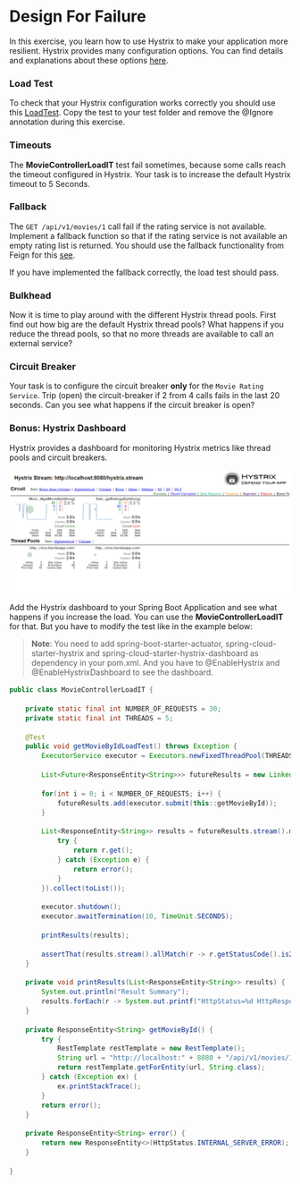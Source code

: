 # Design For Failure

In this exercise, you learn how to use Hystrix to make your application more resilient. Hystrix provides many configuration options. You can find details and explanations about these options [here](https://github.com/Netflix/Hystrix/wiki/Configuration).

### Load Test

To check that your Hystrix configuration works correctly you should use this [LoadTest](https://github.com/mat1/movie-ticket-service/blob/master/src/test/java/com/zuehlke/movie/MovieControllerLoadIT.java). Copy the test to your test folder and remove the @Ignore annotation during this exercise.

### Timeouts

The **MovieControllerLoadIT** test fail sometimes, because some calls reach the timeout configured in Hystrix. Your task is to increase the default Hystrix timeout to 5 Seconds.

### Fallback

The `GET /api/v1/movies/1` call fail if the rating service is not available. Implement a fallback function so that if the rating service is not available an empty rating list is returned. You should use the fallback functionality from Feign for this [see](https://github.com/OpenFeign/feign/tree/master/hystrix).

If you have implemented the fallback correctly, the load test should pass.

### Bulkhead

Now it is time to play around with the different Hystrix thread pools. First find out how big are the default Hystrix thread pools? What happens if you reduce the thread pools, so that no more threads are available to call an external service?

### Circuit Breaker

Your task is to configure the circuit breaker **only** for the `Movie Rating Service`. Trip (open) the circuit-breaker if 2 from 4 calls fails in the last 20 seconds. Can you see what happens if the circuit breaker is open?

### Bonus: Hystrix Dashboard

Hystrix provides a dashboard for monitoring Hystrix metrics like thread pools and circuit breakers.

![spring](images/6-hystrix-dashboard.png)

Add the Hystrix dashboard to your Spring Boot Application and see what happens if you increase the load.
You can use the **MovieControllerLoadIT** for that. But you have to modify the test like in the example below:

> __Note__: You need to add spring-boot-starter-actuator, spring-cloud-starter-hystrix and spring-cloud-starter-hystrix-dashboard as dependency in your pom.xml. And you have to @EnableHystrix and @EnableHystrixDashboard to see the dashboard.

```java
public class MovieControllerLoadIT {

    private static final int NUMBER_OF_REQUESTS = 30;
    private static final int THREADS = 5;

    @Test
    public void getMovieByIdLoadTest() throws Exception {
        ExecutorService executor = Executors.newFixedThreadPool(THREADS);

        List<Future<ResponseEntity<String>>> futureResults = new LinkedList<>();

        for(int i = 0; i < NUMBER_OF_REQUESTS; i++) {
            futureResults.add(executor.submit(this::getMovieById));
        }

        List<ResponseEntity<String>> results = futureResults.stream().map(r -> {
            try {
                return r.get();
            } catch (Exception e) {
                return error();
            }
        }).collect(toList());

        executor.shutdown();
        executor.awaitTermination(10, TimeUnit.SECONDS);

        printResults(results);

        assertThat(results.stream().allMatch(r -> r.getStatusCode().is2xxSuccessful()), is(true));
    }

    private void printResults(List<ResponseEntity<String>> results) {
        System.out.println("Result Summary");
        results.forEach(r -> System.out.printf("HttpStatus=%d HttpResponse=%s \n", r.getStatusCodeValue(), r.getBody()));
    }

    private ResponseEntity<String> getMovieById() {
        try {
            RestTemplate restTemplate = new RestTemplate();
            String url = "http://localhost:" + 8080 + "/api/v1/movies/1";
            return restTemplate.getForEntity(url, String.class);
        } catch (Exception ex) {
            ex.printStackTrace();
        }
        return error();
    }

    private ResponseEntity<String> error() {
        return new ResponseEntity<>(HttpStatus.INTERNAL_SERVER_ERROR);
    }

}
```
